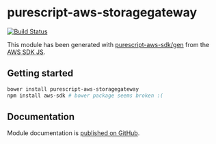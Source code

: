 # purescript-aws-storagegateway

[![Build Status](https://app.wercker.com/status/5909b9e96d1080804b17a28f72f87b6b/s/master)](https://app.wercker.com/project/byKey/5909b9e96d1080804b17a28f72f87b6b)

This module has been generated with [purescript-aws-sdk/gen](https://github.com/purescript-aws-sdk/gen) from the [AWS SDK JS](https://github.com/aws/aws-sdk-js).

## Getting started

```sh
bower install purescript-aws-storagegateway
npm install aws-sdk # bower package seems broken :(
```

## Documentation

Module documentation is [published on GitHub](https://github.com/purescript-aws-sdk/purescript-aws-storagegateway/tree/master/docs).
